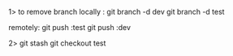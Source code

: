 1>
to remove branch locally :
git branch -d dev
git branch -d test


remotely:
git push :test
git push :dev


2>
git stash
git checkout test
